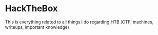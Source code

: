 # HackTheBox
This is everything related to all things i do regarding HTB (CTF, machines, writeups, important knowledge)
